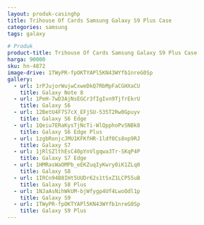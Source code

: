 ```yaml
---
layout: produk-casinghp
title: Trihouse Of Cards Samsung Galaxy S9 Plus Case
categories: samsung
tags: galaxy

# Produk
product-title: Trihouse Of Cards Samsung Galaxy S9 Plus Case
harga: 90000
sku: hn-4872
image-drive: 1TWyPR-fpOKTYAPl5KN43WYfb1nreG0Sp
gallery:
  - url: 1rPJujorWujwCxweDkQ7RbMpFaCGHXaCU
    title: Galaxy Note 8
  - url: 1PeH-7wD3AjNsEGCr3fIgIvn9TjfrEkrU
    title: Galaxy S6
  - url: 12BetU4F7S7cX_EFjSU-535T2Rw0Gpuyv
    title: Galaxy S6 Edge
  - url: 1Qeiu7ERaKysTjNcTi-WlQpphoPvSNBk8
    title: Galaxy S6 Edge Plus
  - url: 1zgbRonjcJMU1KFKfHR-1ldf0Cs8np9RJ
    title: Galaxy S7
  - url: 1jRlSZlthEsC40pYnVlgqwa3Tr-SKqP4P
    title: Galaxy S7 Edge
  - url: 1HMRasWaOMPb_eEKZuqIyKwry0iK1ZLq0
    title: Galaxy S8
  - url: 1IRCn94B8IHt5UUDr62s1tSxZ1LCP55uB
    title: Galaxy S8 Plus
  - url: 1NJaAsNihWkUM-bjWfygp4Uf4LwoOdl1p
    title: Galaxy S9
  - url: 1TWyPR-fpOKTYAPl5KN43WYfb1nreG0Sp
    title: Galaxy S9 Plus
---
```

